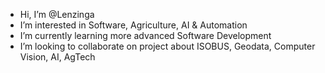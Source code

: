 - Hi, I’m @Lenzinga
- I’m interested in Software, Agriculture, AI & Automation
- I’m currently learning more advanced Software Development
- I’m looking to collaborate on project about ISOBUS, Geodata, Computer Vision, AI, AgTech
